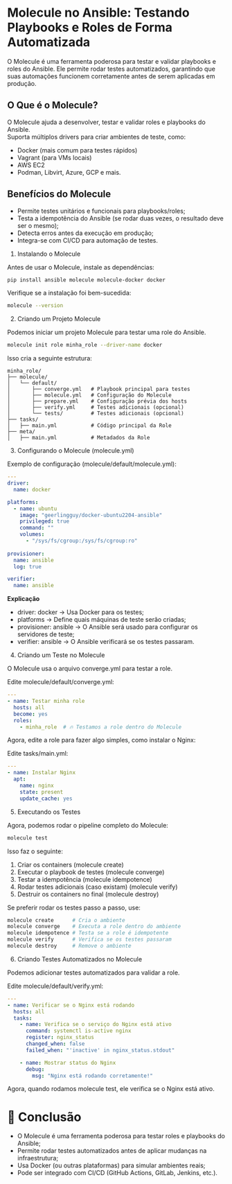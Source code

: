 # Molecule no Ansible: Testando Playbooks e Roles de Forma Automatizada

O Molecule é uma ferramenta poderosa para testar e validar playbooks e roles do Ansible. Ele permite rodar testes automatizados, garantindo que suas automações funcionem corretamente antes de serem aplicadas em produção.

## O Que é o Molecule?
O Molecule ajuda a desenvolver, testar e validar roles e playbooks do Ansible.  
Suporta múltiplos drivers para criar ambientes de teste, como:  
- Docker (mais comum para testes rápidos)  
- Vagrant (para VMs locais)  
- AWS EC2  
- Podman, Libvirt, Azure, GCP e mais.  

## Benefícios do Molecule
- Permite testes unitários e funcionais para playbooks/roles;  
- Testa a idempotência do Ansible (se rodar duas vezes, o resultado deve ser o mesmo);  
- Detecta erros antes da execução em produção;  
- Integra-se com CI/CD para automação de testes.  

1. Instalando o Molecule

Antes de usar o Molecule, instale as dependências:
```bash
pip install ansible molecule molecule-docker docker
```

Verifique se a instalação foi bem-sucedida:
```bash
molecule --version
```

2. Criando um Projeto Molecule

Podemos iniciar um projeto Molecule para testar uma role do Ansible.
```bash
molecule init role minha_role --driver-name docker
```

Isso cria a seguinte estrutura:
```
minha_role/
├── molecule/
│   └── default/
│       ├── converge.yml   # Playbook principal para testes
│       ├── molecule.yml   # Configuração do Molecule
│       ├── prepare.yml    # Configuração prévia dos hosts
│       ├── verify.yml     # Testes adicionais (opcional)
│       └── tests/         # Testes adicionais (opcional)
├── tasks/
│   ├── main.yml           # Código principal da Role
├── meta/
│   ├── main.yml           # Metadados da Role
````

3. Configurando o Molecule (molecule.yml)

Exemplo de configuração (molecule/default/molecule.yml):
```yaml
---
driver:
  name: docker

platforms:
  - name: ubuntu
    image: "geerlingguy/docker-ubuntu2204-ansible"
    privileged: true
    command: ""
    volumes:
      - "/sys/fs/cgroup:/sys/fs/cgroup:ro"
      
provisioner:
  name: ansible
  log: true

verifier:
  name: ansible
```

**Explicação**
- driver: docker → Usa Docker para os testes;  
- platforms → Define quais máquinas de teste serão criadas;  
- provisioner: ansible → O Ansible será usado para configurar os servidores de teste;  
- verifier: ansible → O Ansible verificará se os testes passaram.  

4. Criando um Teste no Molecule

O Molecule usa o arquivo converge.yml para testar a role.

Edite molecule/default/converge.yml:
```yaml
---
- name: Testar minha role
  hosts: all
  become: yes
  roles:
    - minha_role  # 🔥 Testamos a role dentro do Molecule
```

Agora, edite a role para fazer algo simples, como instalar o Nginx:

Edite tasks/main.yml:
```yaml
---
- name: Instalar Nginx
  apt:
    name: nginx
    state: present
    update_cache: yes
```

5. Executando os Testes

Agora, podemos rodar o pipeline completo do Molecule:
```bash
molecule test
```

Isso faz o seguinte:
1. Criar os containers (molecule create)  
2. Executar o playbook de testes (molecule converge)  
3. Testar a idempotência (molecule idempotence)  
4. Rodar testes adicionais (caso existam) (molecule verify)  
5. Destruir os containers no final (molecule destroy)  

Se preferir rodar os testes passo a passo, use:
```bash
molecule create      # Cria o ambiente
molecule converge    # Executa a role dentro do ambiente
molecule idempotence # Testa se a role é idempotente
molecule verify      # Verifica se os testes passaram
molecule destroy     # Remove o ambiente
```

6. Criando Testes Automatizados no Molecule

Podemos adicionar testes automatizados para validar a role.

Edite molecule/default/verify.yml:
```yaml
---
- name: Verificar se o Nginx está rodando
  hosts: all
  tasks:
    - name: Verifica se o serviço do Nginx está ativo
      command: systemctl is-active nginx
      register: nginx_status
      changed_when: false
      failed_when: "'inactive' in nginx_status.stdout"

    - name: Mostrar status do Nginx
      debug:
        msg: "Nginx está rodando corretamente!"
```

Agora, quando rodamos molecule test, ele verifica se o Nginx está ativo.

# 🎯 Conclusão

- O Molecule é uma ferramenta poderosa para testar roles e playbooks do Ansible;  
- Permite rodar testes automatizados antes de aplicar mudanças na infraestrutura;  
- Usa Docker (ou outras plataformas) para simular ambientes reais;  
- Pode ser integrado com CI/CD (GitHub Actions, GitLab, Jenkins, etc.).  
